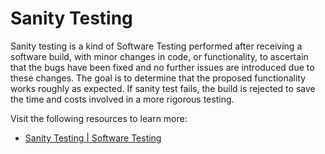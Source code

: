 # Sanity Testing

Sanity testing is a kind of Software Testing performed after receiving a software build, with minor changes in code, or functionality, to ascertain that the bugs have been fixed and no further issues are introduced due to these changes. The goal is to determine that the proposed functionality works roughly as expected. If sanity test fails, the build is rejected to save the time and costs involved in a more rigorous testing.

Visit the following resources to learn more:

- [Sanity Testing | Software Testing](https://www.geeksforgeeks.org/sanity-testing-software-testing/)
